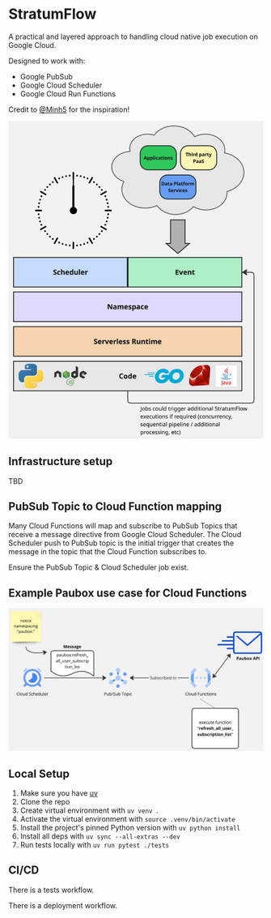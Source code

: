 # StratumFlow

A practical and layered approach to handling cloud native job execution on Google Cloud.

Designed to work with:
- Google PubSub
- Google Cloud Scheduler
- Google Cloud Run Functions

Credit to [@Minh5](https://github.com/minh5) for the inspiration!

<img src="assets/stratumflow.jpg" alt="Cloud Function Flow" width="650"/>

## Infrastructure setup

TBD

## PubSub Topic to Cloud Function mapping

Many Cloud Functions will map and subscribe to PubSub Topics that receive a message directive from Google Cloud Scheduler. The Cloud Scheduler push to PubSub topic is the initial trigger that creates the message in the topic that the Cloud Function subscribes to.

Ensure the PubSub Topic & Cloud Scheduler job exist.

## Example Paubox use case for Cloud Functions

<img src="assets/example-flow-with-paubox.jpg" alt="Cloud Function Flow" width="650"/>

## Local Setup

1. Make sure you have [uv](https://docs.astral.sh/uv/)
2. Clone the repo
3. Create virtual environment with `uv venv `.
4. Activate the virtual environment with `source .venv/bin/activate`
5. Install the project's pinned Python version with `uv python install`
6. Install all deps with `uv sync --all-extras --dev`
7. Run tests locally with `uv run pytest ./tests`

## CI/CD

There is a tests workflow.

There is a deployment workflow.
